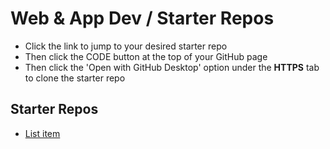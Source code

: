 # Web & App Dev / Starter Repos

- Click the link to jump to your desired starter repo
- Then click the CODE button at the top of your GitHub page 
- Then click the 'Open with GitHub Desktop' option under the **HTTPS** tab to clone the starter repo



## Starter Repos

- [List item](https://github.com/bengal865/web-project-template)

